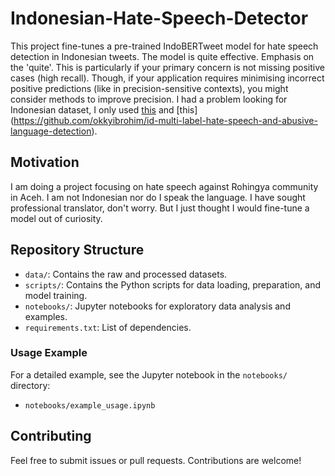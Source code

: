 # Indonesian-Hate-Speech-Detector

This project fine-tunes a pre-trained IndoBERTweet model for hate speech detection in Indonesian tweets. The model is quite effective. Emphasis on the 'quite'. This is particularly if your primary concern is not missing positive cases (high recall). 
Though, if your application requires minimising incorrect positive predictions (like in precision-sensitive contexts), you might consider methods to improve precision.  I had a problem looking for Indonesian dataset, I only used [this](https://github.com/ialfina/id-hatespeech-detection/blob/master/IDHSD_RIO_unbalanced_713_2017.txt) and [this] (https://github.com/okkyibrohim/id-multi-label-hate-speech-and-abusive-language-detection).

## Motivation

I am doing a project focusing on hate speech against Rohingya community in Aceh. I am not Indonesian nor do I speak the language. I have sought professional translator, don't worry. But I just thought I would fine-tune a model out of curiosity.


## Repository Structure
- `data/`: Contains the raw and processed datasets.
- `scripts/`: Contains the Python scripts for data loading, preparation, and model training.
- `notebooks/`: Jupyter notebooks for exploratory data analysis and examples.
- `requirements.txt`: List of dependencies.

### Usage Example
For a detailed example, see the Jupyter notebook in the `notebooks/` directory:
- `notebooks/example_usage.ipynb`

## Contributing
Feel free to submit issues or pull requests. Contributions are welcome!

